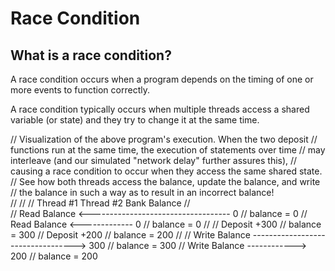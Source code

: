 # Race Condition

## What is a race condition?

A race condition occurs when a program depends on the timing of one or more events to function correctly.

A race condition typically occurs when multiple threads access a shared variable (or state) and they try to change it at the same time.

//  Visualization of the above program's execution.  When the two deposit 
//  functions run at the same time, the execution of statements over time
//  may interleave (and our simulated "network delay" further assures this),
//  causing a race condition to occur when they access the same shared state.
//  See how both threads access the balance, update the balance, and write 
//  the balance in such a way as to result in an incorrect balance!  
//
//
//  Thread #1             Thread #2              Bank Balance
//     
//  Read Balance  <----------------------------------- 0
//  balance = 0 
//                        Read Balance  <------------- 0
//                        balance = 0
//
//  Deposit +300
//  balance = 300
//                        Deposit +200 
//                        balance  = 200
//
//  Write Balance  ----------------------------------> 300
//  balance = 300
//                        Write Balance  ------------> 200
//                        balance = 200

